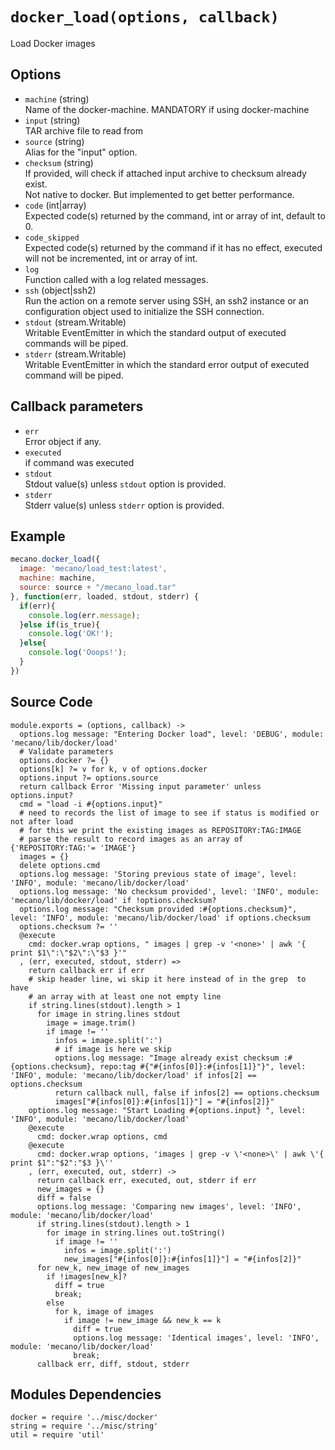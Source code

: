
# `docker_load(options, callback)`

Load Docker images

## Options

*   `machine` (string)   
    Name of the docker-machine. MANDATORY if using docker-machine   
*   `input` (string)   
    TAR archive file to read from   
*   `source` (string)   
    Alias for the "input" option.   
*   `checksum` (string)   
    If provided, will check if attached input archive to checksum already exist.   
    Not native to docker. But implemented to get better performance.   
*   `code` (int|array)   
    Expected code(s) returned by the command, int or array of int, default to 0.   
*   `code_skipped`   
    Expected code(s) returned by the command if it has no effect, executed will
    not be incremented, int or array of int.   
*   `log`   
    Function called with a log related messages.   
*   `ssh` (object|ssh2)   
    Run the action on a remote server using SSH, an ssh2 instance or an
    configuration object used to initialize the SSH connection.   
*   `stdout` (stream.Writable)   
    Writable EventEmitter in which the standard output of executed commands will
    be piped.   
*   `stderr` (stream.Writable)   
    Writable EventEmitter in which the standard error output of executed command
    will be piped.   

## Callback parameters

*   `err`   
    Error object if any.   
*   `executed`   
    if command was executed   
*   `stdout`   
    Stdout value(s) unless `stdout` option is provided.   
*   `stderr`   
    Stderr value(s) unless `stderr` option is provided.   

## Example

```javascript
mecano.docker_load({
  image: 'mecano/load_test:latest',
  machine: machine,
  source: source + "/mecano_load.tar"
}, function(err, loaded, stdout, stderr) {
  if(err){
    console.log(err.message);
  }else if(is_true){
    console.log('OK!');
  }else{
    console.log('Ooops!');
  }
})
```

## Source Code

    module.exports = (options, callback) ->
      options.log message: "Entering Docker load", level: 'DEBUG', module: 'mecano/lib/docker/load'
      # Validate parameters
      options.docker ?= {}
      options[k] ?= v for k, v of options.docker
      options.input ?= options.source
      return callback Error 'Missing input parameter' unless options.input?
      cmd = "load -i #{options.input}"
      # need to records the list of image to see if status is modified or not after load
      # for this we print the existing images as REPOSITORY:TAG:IMAGE
      # parse the result to record images as an array of   {'REPOSITORY:TAG:'= 'IMAGE'}
      images = {}
      delete options.cmd
      options.log message: 'Storing previous state of image', level: 'INFO', module: 'mecano/lib/docker/load'
      options.log message: 'No checksum provided', level: 'INFO', module: 'mecano/lib/docker/load' if !options.checksum?
      options.log message: "Checksum provided :#{options.checksum}", level: 'INFO', module: 'mecano/lib/docker/load' if options.checksum
      options.checksum ?= ''
      @execute
        cmd: docker.wrap options, " images | grep -v '<none>' | awk '{ print $1\":\"$2\":\"$3 }'"
      , (err, executed, stdout, stderr) =>
        return callback err if err
        # skip header line, wi skip it here instead of in the grep  to have
        # an array with at least one not empty line
        if string.lines(stdout).length > 1
          for image in string.lines stdout
            image = image.trim()
            if image != ''
              infos = image.split(':')
              # if image is here we skip
              options.log message: "Image already exist checksum :#{options.checksum}, repo:tag #{"#{infos[0]}:#{infos[1]}"}", level: 'INFO', module: 'mecano/lib/docker/load' if infos[2] == options.checksum
              return callback null, false if infos[2] == options.checksum
              images["#{infos[0]}:#{infos[1]}"] = "#{infos[2]}"
        options.log message: "Start Loading #{options.input} ", level: 'INFO', module: 'mecano/lib/docker/load'
        @execute
          cmd: docker.wrap options, cmd
        @execute
          cmd: docker.wrap options, 'images | grep -v \'<none>\' | awk \'{ print $1":"$2":"$3 }\''
        , (err, executed, out, stderr) ->
          return callback err, executed, out, stderr if err
          new_images = {}
          diff = false
          options.log message: 'Comparing new images', level: 'INFO', module: 'mecano/lib/docker/load'
          if string.lines(stdout).length > 1
            for image in string.lines out.toString()
              if image != ''
                infos = image.split(':')
                new_images["#{infos[0]}:#{infos[1]}"] = "#{infos[2]}"
          for new_k, new_image of new_images
            if !images[new_k]?
              diff = true
              break;
            else
              for k, image of images
                if image != new_image && new_k == k
                  diff = true
                  options.log message: 'Identical images', level: 'INFO', module: 'mecano/lib/docker/load'
                  break;
          callback err, diff, stdout, stderr


## Modules Dependencies

    docker = require '../misc/docker'
    string = require '../misc/string'
    util = require 'util'
